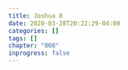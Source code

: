 ```yaml
---
title: Joshua 8
date: 2020-03-28T20:22:29-04:00
categories: []
tags: []
chapter: "008"
inprogress: false
---
```


